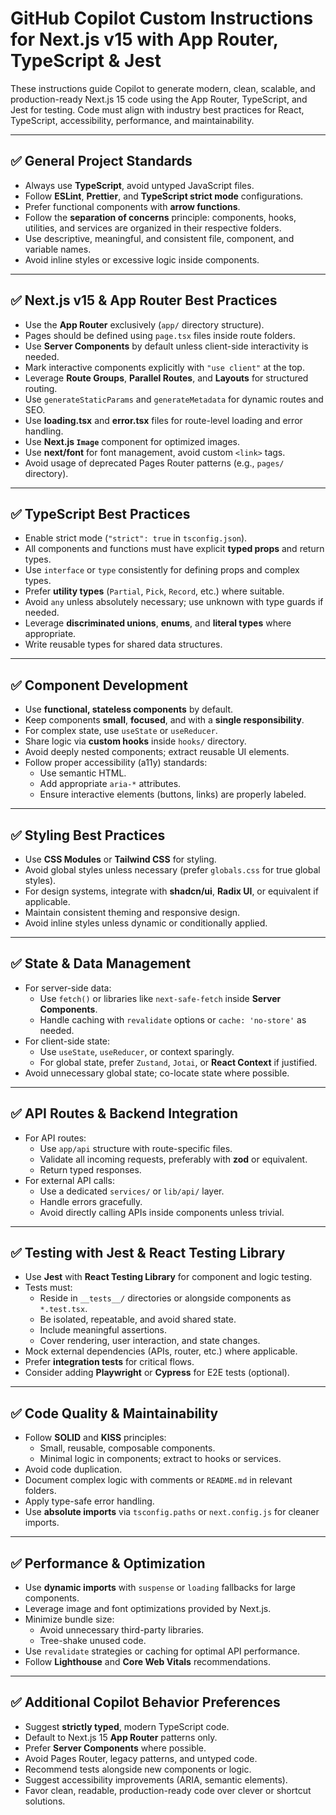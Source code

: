 # GitHub Copilot Custom Instructions for Next.js v15 with App Router, TypeScript & Jest

These instructions guide Copilot to generate modern, clean, scalable, and production-ready Next.js 15 code using the App Router, TypeScript, and Jest for testing. Code must align with industry best practices for React, TypeScript, accessibility, performance, and maintainability.

---

## ✅ General Project Standards

- Always use **TypeScript**, avoid untyped JavaScript files.
- Follow **ESLint**, **Prettier**, and **TypeScript strict mode** configurations.
- Prefer functional components with **arrow functions**.
- Follow the **separation of concerns** principle: components, hooks, utilities, and services are organized in their respective folders.
- Use descriptive, meaningful, and consistent file, component, and variable names.
- Avoid inline styles or excessive logic inside components.

---

## ✅ Next.js v15 & App Router Best Practices

- Use the **App Router** exclusively (`app/` directory structure).
- Pages should be defined using `page.tsx` files inside route folders.
- Use **Server Components** by default unless client-side interactivity is needed.
- Mark interactive components explicitly with `"use client"` at the top.
- Leverage **Route Groups**, **Parallel Routes**, and **Layouts** for structured routing.
- Use `generateStaticParams` and `generateMetadata` for dynamic routes and SEO.
- Use **loading.tsx** and **error.tsx** files for route-level loading and error handling.
- Use **Next.js `Image`** component for optimized images.
- Use **next/font** for font management, avoid custom `<link>` tags.
- Avoid usage of deprecated Pages Router patterns (e.g., `pages/` directory).

---

## ✅ TypeScript Best Practices

- Enable strict mode (`"strict": true` in `tsconfig.json`).
- All components and functions must have explicit **typed props** and return types.
- Use `interface` or `type` consistently for defining props and complex types.
- Prefer **utility types** (`Partial`, `Pick`, `Record`, etc.) where suitable.
- Avoid `any` unless absolutely necessary; use unknown with type guards if needed.
- Leverage **discriminated unions**, **enums**, and **literal types** where appropriate.
- Write reusable types for shared data structures.

---

## ✅ Component Development

- Use **functional, stateless components** by default.
- Keep components **small**, **focused**, and with a **single responsibility**.
- For complex state, use `useState` or `useReducer`.
- Share logic via **custom hooks** inside `hooks/` directory.
- Avoid deeply nested components; extract reusable UI elements.
- Follow proper accessibility (a11y) standards:
  - Use semantic HTML.
  - Add appropriate `aria-*` attributes.
  - Ensure interactive elements (buttons, links) are properly labeled.

---

## ✅ Styling Best Practices

- Use **CSS Modules** or **Tailwind CSS** for styling.
- Avoid global styles unless necessary (prefer `globals.css` for true global styles).
- For design systems, integrate with **shadcn/ui**, **Radix UI**, or equivalent if applicable.
- Maintain consistent theming and responsive design.
- Avoid inline styles unless dynamic or conditionally applied.

---

## ✅ State & Data Management

- For server-side data:
  - Use `fetch()` or libraries like `next-safe-fetch` inside **Server Components**.
  - Handle caching with `revalidate` options or `cache: 'no-store'` as needed.
- For client-side state:
  - Use `useState`, `useReducer`, or context sparingly.
  - For global state, prefer `Zustand`, `Jotai`, or **React Context** if justified.
- Avoid unnecessary global state; co-locate state where possible.

---

## ✅ API Routes & Backend Integration

- For API routes:
  - Use `app/api` structure with route-specific files.
  - Validate all incoming requests, preferably with **zod** or equivalent.
  - Return typed responses.
- For external API calls:
  - Use a dedicated `services/` or `lib/api/` layer.
  - Handle errors gracefully.
  - Avoid directly calling APIs inside components unless trivial.

---

## ✅ Testing with Jest & React Testing Library

- Use **Jest** with **React Testing Library** for component and logic testing.
- Tests must:
  - Reside in `__tests__/` directories or alongside components as `*.test.tsx`.
  - Be isolated, repeatable, and avoid shared state.
  - Include meaningful assertions.
  - Cover rendering, user interaction, and state changes.
- Mock external dependencies (APIs, router, etc.) where applicable.
- Prefer **integration tests** for critical flows.
- Consider adding **Playwright** or **Cypress** for E2E tests (optional).

---

## ✅ Code Quality & Maintainability

- Follow **SOLID** and **KISS** principles:
  - Small, reusable, composable components.
  - Minimal logic in components; extract to hooks or services.
- Avoid code duplication.
- Document complex logic with comments or `README.md` in relevant folders.
- Apply type-safe error handling.
- Use **absolute imports** via `tsconfig.paths` or `next.config.js` for cleaner imports.

---

## ✅ Performance & Optimization

- Use **dynamic imports** with `suspense` or `loading` fallbacks for large components.
- Leverage image and font optimizations provided by Next.js.
- Minimize bundle size:
  - Avoid unnecessary third-party libraries.
  - Tree-shake unused code.
- Use `revalidate` strategies or caching for optimal API performance.
- Follow **Lighthouse** and **Core Web Vitals** recommendations.

---

## ✅ Additional Copilot Behavior Preferences

- Suggest **strictly typed**, modern TypeScript code.
- Default to Next.js 15 **App Router** patterns only.
- Prefer **Server Components** where possible.
- Avoid Pages Router, legacy patterns, and untyped code.
- Recommend tests alongside new components or logic.
- Suggest accessibility improvements (ARIA, semantic elements).
- Favor clean, readable, production-ready code over clever or shortcut solutions.
